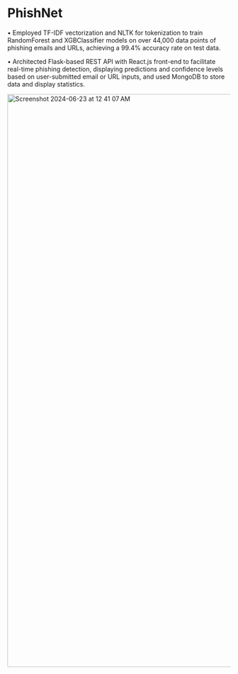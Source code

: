 # PhishNet
• Employed TF-IDF vectorization and NLTK for tokenization to train RandomForest and XGBClassifier models on
over 44,000 data points of phishing emails and URLs, achieving a 99.4% accuracy rate on test data.

• Architected Flask-based REST API with React.js front-end to facilitate real-time phishing detection, displaying
predictions and confidence levels based on user-submitted email or URL inputs, and used MongoDB to store data and display statistics.

<img width="1292" alt="Screenshot 2024-06-23 at 12 41 07 AM" src="https://github.com/siddarth17/PhishNet/assets/111927633/5a0b35dd-05cd-4b30-aaeb-eb7c6073ebb0">
